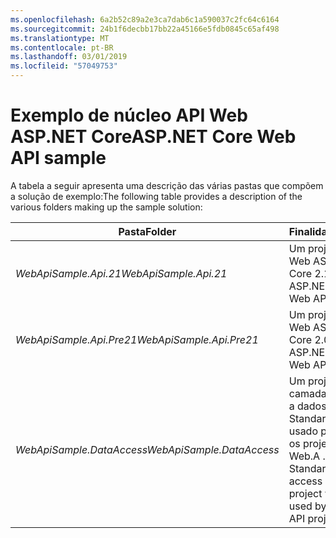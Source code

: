 ```yaml
---
ms.openlocfilehash: 6a2b52c89a2e3ca7dab6c1a590037c2fc64c6164
ms.sourcegitcommit: 24b1f6decbb17bb22a45166e5fdb0845c65af498
ms.translationtype: MT
ms.contentlocale: pt-BR
ms.lasthandoff: 03/01/2019
ms.locfileid: "57049753"
---
```

# <a name="aspnet-core-web-api-sample"></a><span data-ttu-id="061c4-101">Exemplo de núcleo API Web ASP.NET Core</span><span class="sxs-lookup"><span data-stu-id="061c4-101">ASP.NET Core Web API sample</span></span>

<span data-ttu-id="061c4-102">A tabela a seguir apresenta uma descrição das várias pastas que compõem a solução de exemplo:</span><span class="sxs-lookup"><span data-stu-id="061c4-102">The following table provides a description of the various folders making up the sample solution:</span></span>


|              <span data-ttu-id="061c4-103">Pasta</span><span class="sxs-lookup"><span data-stu-id="061c4-103">Folder</span></span>              |                                        <span data-ttu-id="061c4-104">Finalidade</span><span class="sxs-lookup"><span data-stu-id="061c4-104">Purpose</span></span>                                        |
|----------------------------------|---------------------------------------------------------------------------------------|
|   <span data-ttu-id="061c4-105"><em>WebApiSample.Api.21</em></span><span class="sxs-lookup"><span data-stu-id="061c4-105"><em>WebApiSample.Api.21</em></span></span>   |                         <span data-ttu-id="061c4-106">Um projeto de API Web ASP.NET Core 2.1.</span><span class="sxs-lookup"><span data-stu-id="061c4-106">An ASP.NET Core 2.1 Web API project.</span></span>                          |
| <span data-ttu-id="061c4-107"><em>WebApiSample.Api.Pre21</em></span><span class="sxs-lookup"><span data-stu-id="061c4-107"><em>WebApiSample.Api.Pre21</em></span></span>  |                         <span data-ttu-id="061c4-108">Um projeto de API Web ASP.NET Core 2.0.</span><span class="sxs-lookup"><span data-stu-id="061c4-108">An ASP.NET Core 2.0 Web API project.</span></span>                          |
| <span data-ttu-id="061c4-109"><em>WebApiSample.DataAccess</em></span><span class="sxs-lookup"><span data-stu-id="061c4-109"><em>WebApiSample.DataAccess</em></span></span> | <span data-ttu-id="061c4-110">Um projeto de camada de acesso a dados do .NET Standard 2.0 usado por ambos os projetos da API Web.</span><span class="sxs-lookup"><span data-stu-id="061c4-110">A .NET Standard 2.0 data access layer project which is used by both Web API projects.</span></span> |

